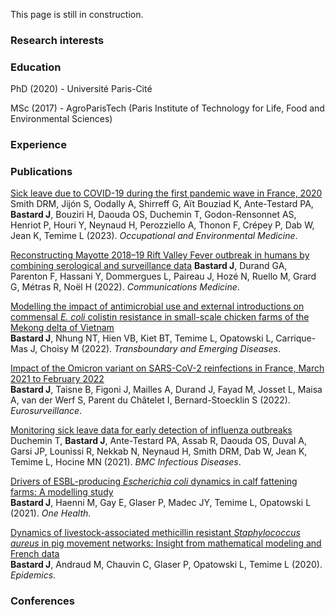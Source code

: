 This page is still in construction.

### Research interests


### Education
PhD (2020) - Université Paris-Cité

MSc (2017) - AgroParisTech (Paris Institute of Technology for Life, Food and Environmental Sciences)

### Experience

### Publications
[Sick leave due to COVID-19 during the first pandemic wave in France, 2020](https://oem.bmj.com/content/early/2023/03/13/oemed-2022-108451.abstract)
Smith DRM, Jijón S, Oodally A, Shirreff G, Aït Bouziad K, Ante-Testard PA, **Bastard J**, Bouziri H, Daouda OS, Duchemin T, Godon-Rensonnet AS, Henriot P, Houri Y, Neynaud H, Perozziello A, Thonon F, Crépey P, Dab W, Jean K, Temime L (2023). *Occupational and Environmental Medicine*.

[Reconstructing Mayotte 2018–19 Rift Valley Fever outbreak in humans by combining serological and surveillance data](https://www.nature.com/articles/s43856-022-00230-4)
**Bastard J**, Durand GA, Parenton F, Hassani Y, Dommergues L, Paireau J, Hozé N, Ruello M, Grard G, Métras R, Noël H (2022). *Communications Medicine*.

[Modelling the impact of antimicrobial use and external introductions on commensal *E. coli* colistin resistance in small-scale chicken farms of the Mekong delta of Vietnam](https://onlinelibrary.wiley.com/doi/full/10.1111/tbed.14558)  
**Bastard J**, Nhung NT, Hien VB, Kiet BT, Temime L, Opatowski L, Carrique-Mas J, Choisy M (2022). *Transboundary and Emerging Diseases*.

[Impact of the Omicron variant on SARS-CoV-2 reinfections in France, March 2021 to February 2022](https://www.eurosurveillance.org/content/10.2807/1560-7917.ES.2022.27.13.2200247)  
**Bastard J**, Taisne B, Figoni J, Mailles A, Durand J, Fayad M, Josset L, Maisa A, van der Werf S, Parent du Châtelet I, Bernard-Stoecklin S (2022). *Eurosurveillance*.

[Monitoring sick leave data for early detection of influenza outbreaks](https://bmcinfectdis.biomedcentral.com/articles/10.1186/s12879-020-05754-5)  
Duchemin T, **Bastard J**, Ante-Testard PA, Assab R, Daouda OS, Duval A, Garsi JP, Lounissi R, Nekkab N, Neynaud H, Smith DRM, Dab W, Jean K, Temime L, Hocine MN (2021). *BMC Infectious Diseases*.

[Drivers of ESBL-producing *Escherichia coli* dynamics in calf fattening farms: A modelling study](https://www.sciencedirect.com/science/article/pii/S2352771421000288)  
**Bastard J**, Haenni M, Gay E, Glaser P, Madec JY, Temime L, Opatowski L (2021). *One Health*.

[Dynamics of livestock-associated methicillin resistant *Staphylococcus aureus* in pig movement networks: Insight from mathematical modeling and French data](https://www.sciencedirect.com/science/article/pii/S1755436519301082)  
**Bastard J**, Andraud M, Chauvin C, Glaser P, Opatowski L, Temime L (2020). *Epidemics*.


### Conferences
